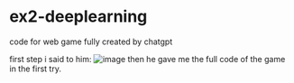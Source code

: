 # ex2-deeplearning
code for web game fully created by chatgpt

first step i said to him:
![image](https://user-images.githubusercontent.com/100049997/229341843-d30898c0-ad70-46a5-b12a-e17a48748662.png)
then he gave me the full code of the game in the first try.
